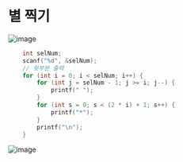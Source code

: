 # 별 찍기

![image](https://github.com/sc11046/C-programming/assets/121782720/2105811a-1cac-4460-87dd-96223e074e26)

```c
    int selNum;
    scanf("%d", &selNum);
    // 윗부분 출력
    for (int i = 0; i < selNum; i++) {
        for (int j = selNum - 1; j >= i; j--) {
            printf(" ");         
        }
        for (int s = 0; s < (2 * i) + 1; s++) {
            printf("*");  
        }
        printf("\n");
    }
```

![image](https://github.com/sc11046/C-programming/assets/121782720/5cca05d6-882e-47fd-8b65-fcc8e515886a)